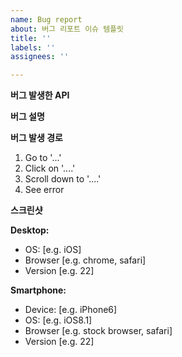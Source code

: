 ```yaml
---
name: Bug report
about: 버그 리포트 이슈 템플릿
title: ''
labels: ''
assignees: ''

---
```


**버그 발생한 API**

**버그 설명**

**버그 발생 경로**

1. Go to '...'
2. Click on '....'
3. Scroll down to '....'
4. See error

**스크린샷**

**Desktop:**

- OS: [e.g. iOS]
- Browser [e.g. chrome, safari]
- Version [e.g. 22]

**Smartphone:**

- Device: [e.g. iPhone6]
- OS: [e.g. iOS8.1]
- Browser [e.g. stock browser, safari]
- Version [e.g. 22]
